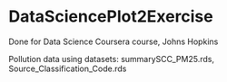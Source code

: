 # DataSciencePlot2Exercise

Done for Data Science Coursera course, Johns Hopkins

Pollution data using datasets: summarySCC_PM25.rds, Source_Classification_Code.rds
